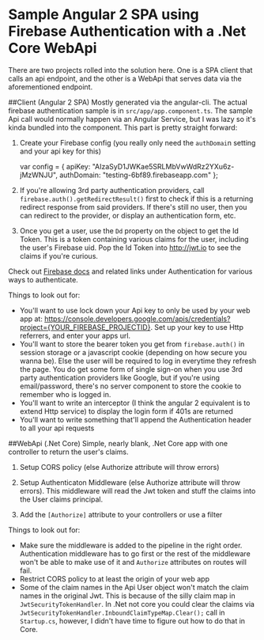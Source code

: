 # Sample Angular 2 SPA using Firebase Authentication with a .Net Core WebApi
There are two projects rolled into the solution here. One is a SPA client that calls an api endpoint, and the other is a WebApi that serves data via the aforementioned endpoint.

##Client (Angular 2 SPA)
Mostly generated via the angular-cli. The actual firebase authentication sample is in `src/app/app.component.ts`. The sample Api call would normally happen via an Angular Service, but I was lazy so it's kinda bundled into the component. This part is pretty straight forward:

1) Create your Firebase config (you really only need the `authDomai`n setting and your api key for this)

    var config = {
      apiKey: "AIzaSyD1JWKae5SRLMbVwWdRz2YXu6z-jMzWNJU",
      authDomain: "testing-6bf89.firebaseapp.com"
    };
    
2) If you're allowing 3rd party authentication providers, call `firebase.auth().getRedirectResult()` first to check if this is a returning redirect response from said providers. If there's still no user, then you can redirect to the provider, or display an authentication form, etc.

3) Once you get a user, use the `Dd` property on the object to get the Id Token. This is a token containing various claims for the user, including the user's Firebase uid. Pop the Id Token into http://jwt.io to see the claims if you're curious.
 
Check out [Firebase docs](https://firebase.google.com/docs/auth/web/password-auth) and related links under Authentication for various ways to authenticate.

Things to look out for:
- You'll want to use lock down your Api key to only be used by your web app at: https://console.developers.google.com/apis/credentials?project={YOUR_FIREBASE_PROJECTID}. Set up your key to use Http referrers, and enter your apps url.
- You'll want to store the bearer token you get from `firebase.auth()` in session storage or a javascript cookie (depending on how secure you wanna be). Else the user will be required to log in everytime they refresh the page. You do get some form of single sign-on when you use 3rd party authentication providers like Google, but if you're using email/password, there's no server component to store the cookie to remember who is logged in.
- You'll want to write an interceptor (I think the angular 2 equivalent is to extend Http service) to display the login form if 401s are returned
- You'll want to write something that'll append the Authentication header to all your api requests

##WebApi (.Net Core)
Simple, nearly blank, .Net Core app with one controller to return the user's claims.

1) Setup CORS policy (else Authorize attribute will throw errors)

2) Setup Authenticaton Middleware (else Authorize attribute will throw errors). This middleware will read the Jwt token and stuff the claims into the User claims principal.

3) Add the `[Authorize]` attribute to your controllers or use a filter

Things to look out for:
- Make sure the middleware is added to the pipeline in the right order. Authentication middleware has to go first or the rest of the middleware won't be able to make use of it and `Authorize` attributes on routes will fail.
- Restrict CORS policy to at least the origin of your web app
- Some of the claim names in the Api User object won't match the claim names in the original Jwt. This is because of the silly claim map in `JwtSecurityTokenHandler`. In .Net not core you could clear the claims via `JwtSecurityTokenHandler.InboundClaimTypeMap.Clear();` call in `Startup.cs`, however, I didn't have time to figure out how to do that in Core.
